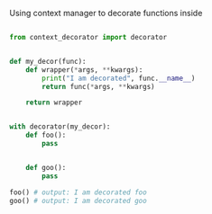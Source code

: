 Using context manager to decorate functions inside

```python

from context_decorator import decorator


def my_decor(func):
    def wrapper(*args, **kwargs):
        print("I am decorated", func.__name__)
        return func(*args, **kwargs)

    return wrapper


with decorator(my_decor):
    def foo():
        pass


    def goo():
        pass

foo() # output: I am decorated foo
goo() # output: I am decorated goo
```

